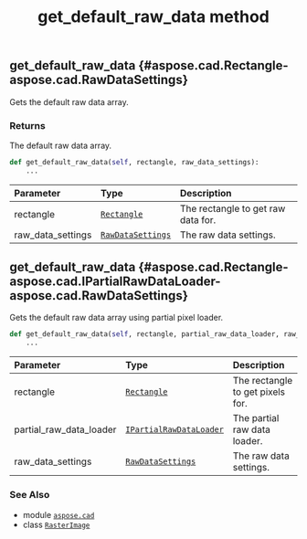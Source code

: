 ﻿---
title: get_default_raw_data method
second_title: Aspose.CAD for Python via .NET API References
description: 
type: docs
weight: 170
url: /aspose.cad/rasterimage/get_default_raw_data/
is_root: false
---

## get_default_raw_data {#aspose.cad.Rectangle-aspose.cad.RawDataSettings}

Gets the default raw data array.


### Returns 


The default raw data array.


```python
def get_default_raw_data(self, rectangle, raw_data_settings):
    ...
```


| Parameter | Type | Description |
| :- | :- | :- |
| rectangle | [`Rectangle`](/cad/python-net/aspose.cad/rectangle) | The rectangle to get raw data for. |
| raw_data_settings | [`RawDataSettings`](/cad/python-net/aspose.cad/rawdatasettings) | The raw data settings. |


## get_default_raw_data {#aspose.cad.Rectangle-aspose.cad.IPartialRawDataLoader-aspose.cad.RawDataSettings}

Gets the default raw data array using partial pixel loader.



```python
def get_default_raw_data(self, rectangle, partial_raw_data_loader, raw_data_settings):
    ...
```


| Parameter | Type | Description |
| :- | :- | :- |
| rectangle | [`Rectangle`](/cad/python-net/aspose.cad/rectangle) | The rectangle to get pixels for. |
| partial_raw_data_loader | [`IPartialRawDataLoader`](/cad/python-net/aspose.cad/ipartialrawdataloader) | The partial raw data loader. |
| raw_data_settings | [`RawDataSettings`](/cad/python-net/aspose.cad/rawdatasettings) | The raw data settings. |



### See Also
* module [`aspose.cad`](../../)
* class [`RasterImage`](/cad/python-net/aspose.cad/rasterimage)
